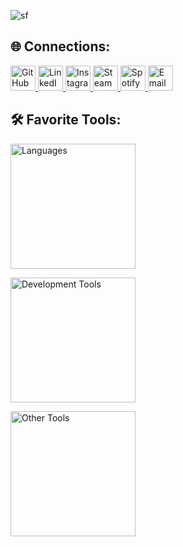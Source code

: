 ![sf](https://github.com/user-attachments/assets/f2ad5df5-19a9-48f5-89e5-fa7f4c965615)

## 🌐 Connections:
<p align="left">
  <a href="https://github.com/JustFady" target="_blank">
    <img src="https://skillicons.dev/icons?i=github" width="40" alt="GitHub"/>
  </a>
  <a href="https://www.linkedin.com/in/justfadyy/" target="_blank">
    <img src="https://skillicons.dev/icons?i=linkedin" width="40" alt="LinkedIn"/>
  </a>
  <a href="https://instagram.com/justfadyy_" target="_blank">
    <img src="https://upload.wikimedia.org/wikipedia/commons/a/a5/Instagram_icon.png" width="40" alt="Instagram"/>
  </a>
  <a href="https://steamcommunity.com/id/Durantulaa/" target="_blank">
    <img src="https://upload.wikimedia.org/wikipedia/commons/8/83/Steam_icon_logo.svg" width="40" alt="Steam"/>
  </a>
  <a href="https://open.spotify.com/user/thefady4" target="_blank">
    <img src="https://upload.wikimedia.org/wikipedia/commons/1/19/Spotify_logo_without_text.svg" width="40" alt="Spotify"/>
  </a>
  <a href="mailto:thefady4@gmail.com" target="_blank">
    <img src="https://upload.wikimedia.org/wikipedia/commons/4/4e/Mail_%28iOS%29.svg" width="40" alt="Email"/>
  </a>
</p>

## 🛠 Favorite Tools:
<p align="left">
  <img src="https://skillicons.dev/icons?i=python,cpp,java,javascript,bash" width="200" alt="Languages"/>
</p>

<p align="left">
  <img src="https://skillicons.dev/icons?i=vscode,idea,postman,docker,aws" width="200" alt="Development Tools"/>
</p>

<p align="left">
  <img src="https://skillicons.dev/icons?i=git,github,linux,terminal,regex" width="200" alt="Other Tools"/>
</p>
